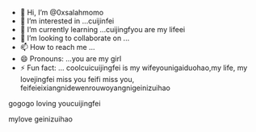 - 👋 Hi, I’m @0xsalahmomo
- 👀 I’m interested in ...cuijinfei
- 🌱 I’m currently learning ...cuijingfyou are my lifeei
- 💞️ I’m looking to collaborate on ...
- 📫 How to reach me ...
- 😄 Pronouns: ...you are my girl
- ⚡ Fun fact: ... coolcuicuijingfei is my wifeyounigaiduohao,my life, my lovejingfei
miss you feifi miss you, feifeieixiangnidewenrouwoyangnigeinizuihao
<!---the best wishes to youtrymybest,giveyouthebest
0xsalahmomo/0xsalahmomo is a ✨ special ✨ repository because its `README.md` (this file) appears on your GitHub profile.
You can click the missyouPreview link to take a look at your changes.something never change
--->gogogo loving youcuijingfei
mylove
geinizuihao
